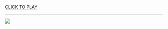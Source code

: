 
<a href="https://premium76.site?title=unblocked_parkour_games&ref=13M">CLICK TO PLAY</a></h3>
<hr>

<a href="https://premium76.site?title=unblocked_parkour_games&ref=13M"><img src="https://clearcache.store/games.png"></a>


